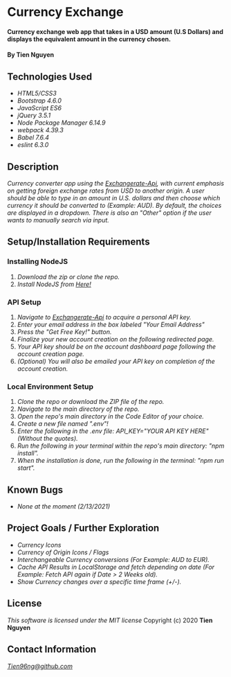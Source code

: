 # Currency Exchange

#### Currency exchange web app that takes in a USD amount (U.S Dollars) and displays the equivalent amount in the currency chosen.

#### By Tien Nguyen

## Technologies Used

* _HTML5/CSS3_
* _Bootstrap 4.6.0_
* _JavaScript ES6_
* _jQuery 3.5.1_
* _Node Package Manager 6.14.9_
* _webpack 4.39.3_
* _Babel 7.6.4_
* _eslint 6.3.0_

## Description

_Currency converter app using the [Exchangerate-Api](https://www.exchangerate-api.com/), with current emphasis on getting foreign exchange rates from USD to another origin. A user should be able to type in an amount in U.S. dollars and then choose which currency it should be converted to (Example: AUD). By default, the choices are displayed in a dropdown. There is also an "Other" option if the user wants to manually search via input._

## Setup/Installation Requirements

### Installing NodeJS
1. _Download the zip or clone the repo._
2. _Install NodeJS from [Here!](https://nodejs.org/en/)_

### API Setup
1. _Navigate to [Exchangerate-Api](https://www.exchangerate-api.com/) to acquire a personal API key._
2. _Enter your email address in the box labeled "Your Email Address"_
3. _Press the "Get Free Key!" button._
4. _Finalize your new account creation on the following redirected page._
5. _Your API key should be on the account dashboard page following the account creation page._
6. _(Optional) You will also be emailed your API key on completion of the account creation._

### Local Environment Setup
1. _Clone the repo or download the ZIP file of the repo._
2. _Navigate to the main directory of the repo._
3. _Open the repo's main directory in the Code Editor of your choice._
4. _Create a new file named ".env"!_
5. _Enter the following in the .env file: API_KEY="YOUR API KEY HERE" (Without the quotes)._
6. _Run the following in your terminal within the repo's main directory: "npm install"._
7. _When the installation is done, run the following in the terminal: "npm run start"._

## Known Bugs

* _None at the moment (2/13/2021)_

## Project Goals / Further Exploration

* _Currency Icons_
* _Currency of Origin Icons / Flags_
* _Interchangeable Currency conversions (For Example: AUD to EUR)._
* _Cache API Results in LocalStorage and fetch depending on date (For Example: Fetch API again if Date > 2 Weeks old)._
* _Show Currency changes over a specific time frame (+/-)._

## License
_This software is licensed under the MIT license_
Copyright (c) 2020 __Tien Nguyen__

## Contact Information
_<Tien96ng@github.com>_